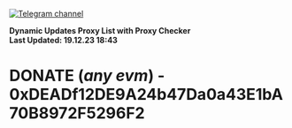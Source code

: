 [![Telegram channel](https://img.shields.io/endpoint?url=https://runkit.io/damiankrawczyk/telegram-badge/branches/master?url=https://t.me/n4z4v0d)](https://t.me/n4z4v0d) 

**Dynamic Updates Proxy List with Proxy Checker**  
**Last Updated: 19.12.23 18:43**

# DONATE (_any evm_) - 0xDEADf12DE9A24b47Da0a43E1bA70B8972F5296F2
